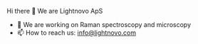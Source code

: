  Hi there 👋
 We are Lightnovo ApS
- 🔭 We are working on Raman spectroscopy and microscopy
- 📫 How to reach us: info@lightnovo.com


